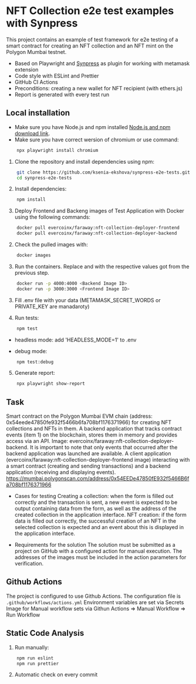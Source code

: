 # NFT Collection e2e test examples with Synpress

This project contains an example of test framework for e2e testing of a smart contract for creating an NFT collection and an NFT mint on the Polygon Mumbai testnet.

- Based on Playwright and [Synpress](https://github.com/Synthetixio/synpress) as plugin for working with metamask extension
- Code style with ESLint and Prettier 
- GitHub CI Actions
- Preconditions: creating a new wallet for NFT recipient (with ethers.js)
- Report is generated with every test run

## Local installation

- Make sure you have Node.js and npm installed [Node.js and npm download link](https://nodejs.org/en/download/).
- Make sure you have correct wersion of chromium or use command:
```bash
    npx playwright install chromium
```

1. Clone the repository and install dependencies using npm:

```bash
    git clone https://github.com/ksenia-ekshova/synpress-e2e-tests.git
    cd synpress-e2e-tests
```

2. Install dependencies:

```bash
    npm install
```

3. Deploy Frontend and Backeng images of Test Application with Docker using the following commands:

```bash
    docker pull evercoinx/faraway:nft-collection-deployer-frontend
    docker pull evercoinx/faraway:nft-collection-deployer-backend
```

2. Check the pulled images with:

```bash
    docker images
```

3. Run the containers. Replace <Backend Image ID> and <Frontend Image ID> with the respective values got from the previous step.

```bash
    docker run -p 4000:4000 <Backend Image ID>
    docker run -p 3000:3000 <Frontend Image ID>
```

3. Fill .env file with your data (METAMASK_SECRET_WORDS or PRIVATE_KEY are manadaroty)

4. Run tests:

```bash
    npm test
```
- headless mode:
add 'HEADLESS_MODE=1' to .env

- debug mode:

```bash
    npm test:debug
```

5. Generate report:

```bash
    npx playwright show-report
```

## Task

Smart contract on the Polygon Mumbai EVM chain (address: 0x54eede47850fe932f5466b6fa708bf1176371966) for creating NFT collections and NFTs in them.
A backend application that tracks contract events (item 1) on the blockchain, stores them in memory and provides access via an API. Image: evercoinx/faraway:nft-collection-deployer-backend. It is important to note that only events that occurred after the backend application was launched are available.
A client application (evercoinx/faraway:nft-collection-deployer-frontend image) interacting with a smart contract (creating and sending transactions) and a backend application (receiving and displaying events).
https://mumbai.polygonscan.com/address/0x54EEDe47850fE932f5466B6fa708bf1176371966

- Cases for testing
  Creating a collection: when the form is filled out correctly and the transaction is sent, a new event is expected to be output containing data from the form, as well as the address of the created collection in the application interface.
  NFT creation: if the form data is filled out correctly, the successful creation of an NFT in the selected collection is expected and an event about this is displayed in the application interface.

- Requirements for the solution
  The solution must be submitted as a project on GitHub with a configured action for manual execution. The addresses of the images must be included in the action parameters for verification.

## Github Actions

The project is configured to use Github Actions. The configuration file is `.github/workflows/actions.yml`
Environment variables are set via Secrets
Image for Manual workflow sets via Githun Actions => Manual Workflow => Run Workflow

## Static Code Analysis

1. Run manually:
```bash
    npm run eslint
    npm run prettier
```
2. Automatic check on every commit
